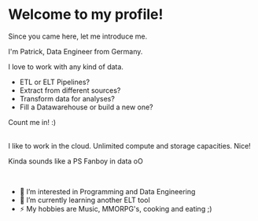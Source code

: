 # Welcome to my profile!

Since you came here, let me introduce me.

I'm Patrick, Data Engineer from Germany.

I love to work with any kind of data.
- ETL or ELT Pipelines?
- Extract from different sources?
- Transform data for analyses?
- Fill a Datawarehouse or build a new one?

Count me in! :)
</br>
</br>

I like to work in the cloud.
Unlimited compute and storage capacities. Nice!

Kinda sounds like a PS Fanboy in data oO

</br>

- 👀 I’m interested in Programming and Data Engineering
- 🌱 I’m currently learning another ELT tool
- ⚡ My hobbies are Music, MMORPG's, cooking and eating ;)






<!---
PatrickDegner/PatrickDegner is a ✨ special ✨ repository because its `README.md` (this file) appears on your GitHub profile.
You can click the Preview link to take a look at your changes.
--->
